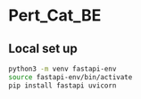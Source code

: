 # Pert_Cat_BE

## Local set up
```bash
python3 -m venv fastapi-env
source fastapi-env/bin/activate
pip install fastapi uvicorn
```